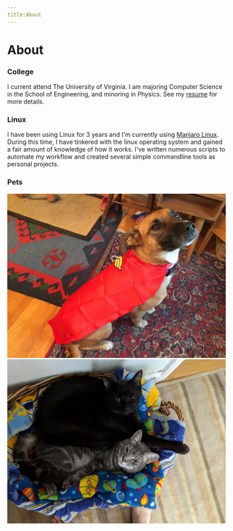 ```yaml
---
title:About
---
```


# About

### College
I current attend The University of Virginia. I am majoring Computer Science in the School of Engineering, and minoring in Physics. See my [resume](/resume) for more details.

### Linux
I have been using Linux for 3 years and I'm currently using [Manjaro Linux](https://manjaro.org). During this time, I have tinkered with the linux operating system and gained a fair amount of knowledge of how it works. I've written numerous scripts to automate my workflow and created several simple commandline tools as personal projects.

### Pets
<img src="/files/img/bella_wonderwoman.jpg">
<img src="/files/img/inky_shiro_basket.jpg">
